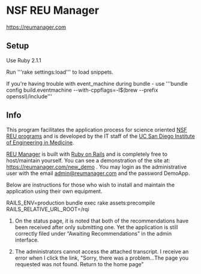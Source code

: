 NSF REU Manager
==========
https://reumanager.com

## Setup
Use Ruby 2.1.1

Run '''rake settings:load''' to load snippets.

If you're having trouble with event_machine during bundle - use '''bundle config build.eventmachine --with-cppflags=-I$(brew --prefix openssl)/include'''

## Info
This program facilitates the application process for science oriented [NSF REU programs](http://www.nsf.gov/crssprgm/reu/) and is developed by the IT staff of the [UC San Diego Institute of Engineering in Medicine](https://iem.ucsd.edu/).

[REU Manager](https://reumanager.com) is built with [Ruby on Rails](http://rubyonrails.org/) and is completely free to host/maintain yourself.   You can see a demonstration of the site at: https://reumanager.com/new_demo .  You may login as the administrative user with the email admin@reumanager.com and the password DemoApp.

Below are instructions for those who wish to install and maintain the application using their own equipment.



RAILS_ENV=production bundle exec rake assets:precompile RAILS_RELATIVE_URL_ROOT=/rqi


1) On the status page, it is noted that both of the recommendations have been received after only submitting one. Yet the application is still correctly filed under “Awaiting Recommendations” in the admin interface.

2) The administrators cannot access the attached transcript. I receive an error when I click the link, "Sorry, there was a problem...The page you requested was not found. Return to the home page”
